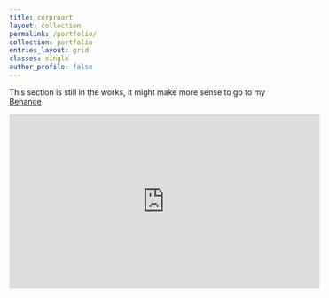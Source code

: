 ```yaml
---
title: corproart
layout: collection
permalink: /portfolio/
collection: portfolio
entries_layout: grid
classes: single
author_profile: false
---
```


This section is still in the works, it might make more sense to go to my [Behance](https://www.behance.net/ryanmeow)

<iframe width="560" height="315" src="https://www.youtube.com/embed/g9JDMQ1mcVI?si=RQnQ6qZswMxTkfUq&amp;controls=0" title="YouTube video player" frameborder="0" allow="accelerometer; autoplay; clipboard-write; encrypted-media; gyroscope; picture-in-picture; web-share" referrerpolicy="strict-origin-when-cross-origin" allowfullscreen></iframe>


<!-- change this to a CV stuff -->
